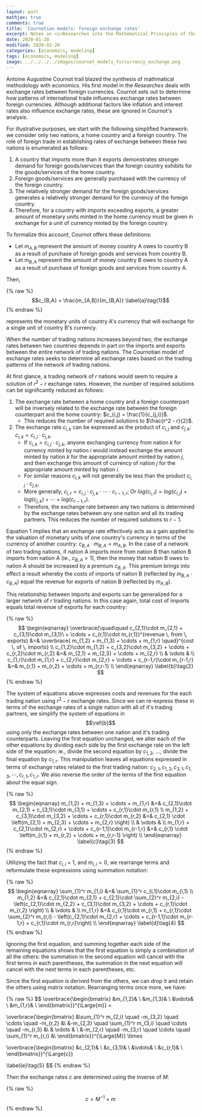 ```yaml
---
layout: post
mathjax: true
comments: true
title: 'Cournotian models: foreign exchange rates' 
excerpt: Notes on <i>Researches into the Mathematical Principles of the Theory of Wealth</i> 
date: 2020-01-20 
modified: 2020-02-20
categories: [economics, modeling]
tags: [economics, modeling]
image: ../../../../images/cournot_models_fx/currency_exchange.png
---
```


Antoine Augustine Cournot trail blazed the synthesis of mathmatical methodology with economics. His first model in the _Researches_ deals with exchange rates between foreign currencies. Cournot sets out to determine how patterns of international trade influences exchange rates between foreign currencies. Although additional factors like inflation and interest rates also influence exchange rates, these are ignored in Cournot's analysis.

For illustrative purposes, we start with the following simplified framework: we consider only two nations, a home country and a foreign country. The role of foreign trade in establishing rates of exchange between these two nations is enumerated as follows:
1. A country that imports more than it exports demonstrates stronger demand for foreign goods/services than the foreign country exhibits for the goods/services of the home country. 
2. Foreign goods/services are generally purchased with the currency of the foreign country.
3. The relatively stronger demand for the foreign goods/services generates a relatively stronger demand for the currency of the foreign country. 
4. Therefore, for a country with imports exceeding exports, a greater amount of monetary units minted in the home currency must be given in exchange for a unit of currency minted by the foreign country.    

To formalize this account, Cournot offers these definitions:
- Let $m_{A,B}$ represent the amount of money country A owes to country B as a result of purchase of foreign goods and services from country B.
- Let $m_{B,A}$ represent the amount of money country B owes to country A as a result of purchase of foreign goods and services from country A.

Then, 

{% raw %}
$$c_{B,A} = \frac{m_{A,B}}{m_{B,A}} 
\label{a}\tag{1}$$
{% endraw %}

represents the monetary units of country A's currency that will exchange for a single unit of country B's currency.    

When the number of trading nations increases beyond two, the exchange rates between two countries depends in part on the imports and exports between the entire network of trading nations. The Cournotian model of exchange rates seeks to determine all exchange rates based on the trading patterns of the network of trading nations.

At first glance, a trading network of $r$ nations would seem to require a solution of $r^2 - r$ exchange rates. However, the number of required solutions can be significantly reduced as follows:
1. The exchange rate between a home country and a foreign counterpart will be inversely related to the exchange rate between the foreign counterpart and the home country: $c_{i,j} = \frac{1}{c_{j,i}}$. 
    - This reduces the number of required solutions to $\frac{r^2 - r}{2}$.
2. The exchange rate $c_{i,k}$ can be expressed as the product of $c_{i,j}$ and $c_{j,k}$: $c_{i,k} = c_{i,j}\cdot c_{j,k}$. 
    - If $c_{i,k} > c_{i,j}\cdot c_{j,k}$, anyone exchanging currency from nation $k$ for currency minted by nation $i$ would instead exchange the amount minted by nation $k$ for the appropriate amount minted by nation $j$, and then exchange this amount of currency of nation $j$ for the appropriate amount minted by nation $i$. 
    - For similar reasons $c_{i,k}$ will not generally be less than the product $c_{i,j}\cdot c_{j,k}$. 
    - More generally, $c_{i,r} = c_{i,j}\cdot c_{j,k}\cdot \cdots \cdot c_{r-1,r}$; Or $log(c_{i,r}) = log(c_{i,j}) + log(c_{j,k}) + \cdots + log(c_{r-1,r})$.
    - Therefore, the exchange rate between any two nations is determined by the exchange rates between any one nation and all its trading partners. This reduces the number of required solutions to $r-1$.

Equation 1 implies that an exchange rate effectively acts as a gain applied to the valuation of monetary units of one country's currency in terms of the currency of another country: $c_{B,A}\cdot m_{B,A} = m_{A,B}$. In the case of a network of two trading nations, if nation A imports more from nation B than nation B imports from nation A (ie., $c_{B,A} > 1$), then the money that nation B owes to nation A should be increased by a premium $c_{B,A}$. This premium brings into effect a result whereby the costs of imports of nation B (reflected by $m_{B,A}\cdot c_{B,A}$) equal the revenue for exports of nation B (reflected by $m_{A,B}$).   

This relationship between imports and exports can be generalized for a larger network of $r$ trading nations. In this case again, total cost of imports equals total revenue of exports for each country:

{% raw %}
$$
\begin{eqnarray}
    \overbrace{\quad\quad c_{2,1}\cdot m_{2,1} + c_{3,1}\cdot m_{3,1}\ + \cdots + c_{r,1}\cdot m_{r,1}}^{revenue \, from \, exports} &=& \overbrace{ m_{1,2} + m_{1,3} + \cdots + m_{1,r} \quad}^{cost \, of \, imports} \\
    c_{1,2}\cdot m_{1,2} + c_{3,2}\cdot m_{3,2} + \cdots + c_{r,2}\cdot m_{r,2} &=& m_{2,1} + m_{2,3} + \cdots + m_{2,r} \\
    & \vdots & \\
    c_{1,r}\cdot m_{1,r} + c_{2,r}\cdot m_{2,r} + \cdots + c_{r-1,r}\cdot m_{r-1,r} &=& m_{r,1} + m_{r,2} + \cdots + m_{r,r-1} \\
\end{eqnarray}
\label{b}\tag{2}
$$
{% endraw %}

The system of equations above expresses costs and revenues for the each trading nation using $r^2 - r$ exchange rates. Since we can re-express these in terms of the exchange rates of a single nation with all of it's trading partners, we simplify the system of equations in $$\ref{b}$$ using only the exchange rates between one nation and it's trading counterparts. Leaving the first equation unchanged, we alter each of the other equations by dividing each side by the first exchange rate on the left side of the equation: ie., divide the second equation by $c_{1,2}$, ..., divide the final equation by $c_{1,r}$. This manipulation leaves all equations expressed in terms of exchange rates related to the first trading nation: $c_{2,1}, c_{1, 2}, c_{3,1}, c_{1,3}, \cdots, c_{r,1}, c_{1,r}$. We also reverse the order of the terms of the first equation about the equal sign.

{% raw %}
$$
\begin{eqnarray}
m_{1,2} + m_{1,3} + \cdots + m_{1,r} &=& c_{2,1}\cdot m_{2,1} + c_{3,1}\cdot m_{3,1} + \cdots + c_{r,1}\cdot m_{r,1} \\
m_{1,2} + c_{3,1}\cdot m_{3,2}  + \cdots + c_{r,1}\cdot m_{r,2} &=& c_{2,1} \cdot \left(m_{2,1} + m_{2,3} + \cdots + m_{2,r} \right) \\
& \vdots & \\
m_{1,r} + c_{2,1}\cdot m_{2,r} + \cdots + c_{r-1,1}\cdot m_{r-1,r} &=& c_{r,1} \cdot \left(m_{r,1} + m_{r,2} + \cdots + m_{r,r-1} \right) \\
\end{eqnarray}
\label{c}\tag{3}
$$
{% endraw %}

Utilizing the fact that $c_{i,i}$ = 1, and $m_{i,i} = 0$, we rearrange terms and reformulate these expressions using summation notation:

{% raw %}
$$
\begin{eqnarray}
\sum_{1}^r m_{1,i} &=& \sum_{1}^r c_{i,1}\cdot m_{i,1} \\
m_{1,2} &=& c_{2,1}\cdot m_{2,1} + c_{2,1}\cdot \sum_{2}^r m_{2,i} - \left(c_{2,1}\cdot m_{2,2} + c_{3,1}\cdot m_{3,2}  + \cdots + c_{r,1}\cdot m_{r,2} \right) \\
& \vdots & \\
m_{1,r} &=& c_{r,1}\cdot m_{r,1} + c_{r,1}\cdot \sum_{2}^r m_{r,i} - \left(c_{2,1}\cdot m_{2,r} + \cdots + c_{r-1,1}\cdot m_{r-1,r} + c_{r,1}\cdot m_{r,r}\right) \\
\end{eqnarray}
\label{d}\tag{4}
$$
{% endraw %}

Ignoring the first equation, and summing together each side of the remaining equations shows that the first equation is simply a combination of all the others: the summation in the second equation will cancel with the first terms in each parentheses, the summation in the next equation will cancel with the next terms in each parentheses, etc.

Since the first equation is derived from the others, we can drop it and retain the others using matrix notation. Rearranging terms once more, we have:

{% raw %}
$$
\overbrace{\begin{bmatrix}
&m_{1,2}& \\
&m_{1,3}& \\
&\vdots& \\
&m_{1,r}& \\
\end{bmatrix}}^{\Large{m}} = 

\overbrace{\begin{bmatrix}
&\sum_{1}^r m_{2,i} \quad -m_{3,2} \quad \cdots \quad -m_{r,2} &\\
&-m_{2,3} \quad \sum_{1}^r m_{3,i} \quad \cdots \quad -m_{r,3} &\\
& \vdots & \\
&-m_{2,r} \quad -m_{3,r} \quad \cdots \quad \sum_{1}^r m_{r,i} &\\
\end{bmatrix}}^{\Large{M}} \times

\overbrace{\begin{bmatrix}
&c_{2,1}& \\
&c_{3,1}& \\
&\vdots& \\
&c_{r,1}& \\
\end{bmatrix}}^{\Large{c}}

\label{e}\tag{5}
$$
{% endraw %}

Then the exchange rates $c$ are determined using the inverse of $M$:

{% raw %}
$$
c = M^{-1} \times m
\label{f}\tag{6}
$$
{% endraw %}